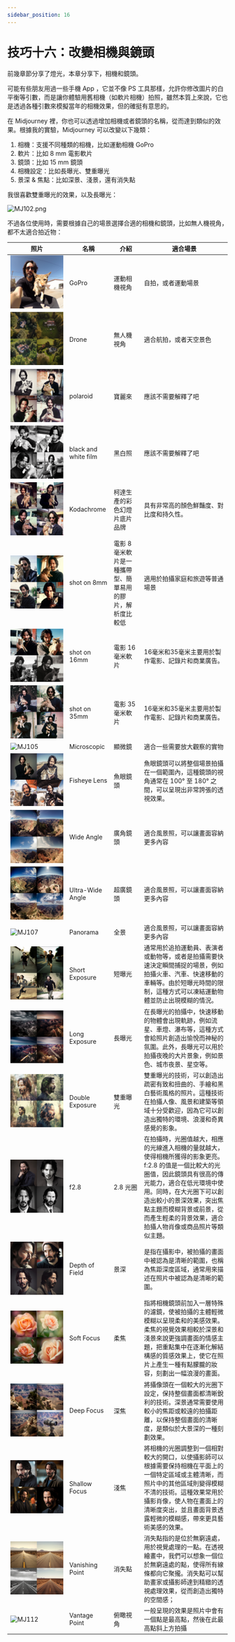 ```yaml
---
sidebar_position: 16
---
```


# 技巧十六：改變相機與鏡頭

前幾章節分享了燈光，本章分享下，相機和鏡頭。

可能有些朋友用過一些手機 App ，它並不像 PS 工具那樣，允許你修改圖片的白平衡等引數，而是讓你體驗用舊相機（如軟片相機）拍照，雖然本質上來說，它也是透過各種引數來模擬當年的相機效果，但的確挺有意思的。

在 Midjourney 裡，你也可以透過增加相機或者鏡頭的名稱，從而達到類似的效果。根據我的實驗，Midjourney 可以改變以下幾類：

1. 相機：支援不同種類的相機，比如運動相機 GoPro
2. 軟片：比如 8 mm 電影軟片
3. 鏡頭：比如 15 mm 鏡頭
4. 相機設定：比如長曝光、雙重曝光
5. 景深 & 焦點：比如深景、淺景，還有消失點

我很喜歡雙重曝光的效果，以及長曝光：

![MJ102.png](https://res.craft.do/user/full/d845172f-becd-4255-bf79-d722098b2d83/doc/15EA26B6-9B49-4076-B8D8-DFE53ABD52C8/CD2D42A5-D707-43D1-9D24-248CED2CC709_2/RLyz77QLtc9ctokKwDFr4Cul1TF4QVVRBQu5mlY3mtcz/MJ102.png)

不過各位使用時，需要根據自己的場景選擇合適的相機和鏡頭，比如無人機視角，都不太適合拍近物：

|<div style={{width:180}}>**照片**</div> | **名稱**               | **介紹**                         | **適合場景**                                                                                                                                                   |
| ------ | -------------------- | ------------------------------ | ---------------------------------------------------------------------------------------------------------------------------------------------------------- |
|  ![MJ100](../mj-tutorial-text-prompt/assets/MJ100.png)      | GoPro                | 運動相機視角                         | 自拍，或者運動場景                                                                                                                                                  |
|  ![MJ101](../mj-tutorial-text-prompt/assets/MJ101.jpeg)      | Drone                | 無人機視角                          | 適合航拍，或者天空景色                                                                                                                                                |
|  ![MJ124](../mj-tutorial-text-prompt/assets/MJ124.png)      | polaroid             | 寶麗來                            | 應該不需要解釋了吧                                                                                                                                                  |
|  ![MJ122](../mj-tutorial-text-prompt/assets/MJ122.png)      | black and white film | 黑白照                            | 應該不需要解釋了吧                                                                                                                                                  |
|  ![MJ123](../mj-tutorial-text-prompt/assets/MJ123.png)      | Kodachrome           | 柯達生產的彩色幻燈片底片品牌                 | 具有非常高的顏色鮮豔度、對比度和持久性。                                                                                                                                       |
|  ![MJ097](../mj-tutorial-text-prompt/assets/MJ097.png)      | shot on 8mm          | 電影 8 毫米軟片是一種攜帶型、簡單易用的膠片，解析度比較低 | 適用於拍攝家庭和旅遊等普通場景                                                                                                                                            |
|  ![MJ098](../mj-tutorial-text-prompt/assets/MJ098.png)      | shot on 16mm         | 電影 16 毫米軟片                     | 16毫米和35毫米主要用於製作電影、記錄片和商業廣告。                                                                                                                                |
|  ![MJ099](../mj-tutorial-text-prompt/assets/MJ099.png)      | shot on 35mm         | 電影 35 毫米軟片                     | 16毫米和35毫米主要用於製作電影、記錄片和商業廣告。                                                                                                                                |
|  ![MJ105](../mj-tutorial-text-prompt/assets/MJ105.png)      | Microscopic          | 顯微鏡                            | 適合一些需要放大觀察的實物                                                                                                                                              |
|  ![MJ106](../mj-tutorial-text-prompt/assets/MJ106.png)      | Fisheye Lens         | 魚眼鏡頭                           | 魚眼鏡頭可以將整個場景拍攝在一個範圍內，這種鏡頭的視角通常在 100° 至 180° 之間，可以呈現出非常誇張的透視效果。                                                                                              |
|  ![MJ103](../mj-tutorial-text-prompt/assets/MJ103.png)      | Wide Angle           | 廣角鏡頭                           | 適合風景照，可以讓畫面容納更多內容                                                                                                                                          |
|  ![MJ104](../mj-tutorial-text-prompt/assets/MJ104.jpeg)      | Ultra-Wide Angle     | 超廣鏡頭                           | 適合風景照，可以讓畫面容納更多內容                                                                                                                                          |
|  ![MJ107](../mj-tutorial-text-prompt/assets/MJ107.png)      | Panorama             | 全景                             | 適合風景照，可以讓畫面容納更多內容                                                                                                                                          |
|  ![MJ109](../mj-tutorial-text-prompt/assets/MJ109.png)      | Short Exposure       | 短曝光                            | 通常用於追拍運動員、表演者或動物等，或者是拍攝需要快速決定瞬間捕捉的場景，例如拍攝火車、汽車、快速移動的車輛等。由於短曝光時間的限制，這種方式可以凍結運動物體並防止出現模糊的情況。                                                                 |
|  ![MJ108](../mj-tutorial-text-prompt/assets/MJ108.png)      | Long Exposure        | 長曝光                            | 在長曝光的拍攝中，快速移動的物體會出現軌跡，例如流星、車燈、瀑布等，這種方式會給照片創造出愉悅而神秘的氛圍。此外，長曝光可以用於拍攝夜晚的大片景象，例如景色、城市夜景、星空等。                                                                   |
|  ![MJ110](../mj-tutorial-text-prompt/assets/MJ110.png)      | Double Exposure      | 雙重曝光                           | 雙重曝光的技術，可以創造出疏密有致和扭曲的、手繪和黑白藝術風格的照片。這種技術在拍攝人像、風景和建築等領域十分受歡迎，因為它可以創造出獨特的環境、浪漫和奇異感覺的影象。                                                                       |
|  ![MJ118](../mj-tutorial-text-prompt/assets/MJ118.png)      | f2.8                 | 2.8 光圈                         | 在拍攝時，光圈值越大，相應的光線進入相機的量就越大，使得相機所獲得的影象更亮。f:2.8 的值是一個比較大的光圈值，因此鏡頭具有很高的傳光能力，適合在低光環境中使用。同時，在大光圈下可以創造出較小的景深效果，突出焦點主題而模糊背景或前景，從而產生輕柔的背景效果，適合拍攝人物肖像或商品照片等類似主題。 |
|  ![MJ117](../mj-tutorial-text-prompt/assets/MJ117.png)      | Depth of Field       | 景深                             | 是指在攝影中，被拍攝的畫面中被認為是清晰的範圍，也稱為焦距深度區域，通常用來描述在照片中被認為是清晰的範圍。                                                                                                     |
|  ![MJ113](../mj-tutorial-text-prompt/assets/MJ113.png)      | Soft Focus           | 柔焦                             | 指將相機鏡頭前加入一層特殊的濾鏡，使被拍攝的主體輕微模糊以呈現柔和的美感效果。柔焦的視覺效果相較於深景和淺景來說更強調畫面的情感主題，把重點集中在逐漸化解結構感的質感效果上，使它在照片上產生一種有點朦朧的妝容，刻劃出一幅浪漫的畫面。                                       |
|  ![MJ116](../mj-tutorial-text-prompt/assets/MJ116.png)      | Deep Focus           | 深焦                             | 將攝像頭在一個較大的光圈下設定，保持整個畫面都清晰銳利的技術。深景通常需要使用較小的焦距或較遠的拍攝距離，以保持整個畫面的清晰度，是類似於大景深的一種刻劃效果。                                                                           |
|  ![MJ114](../mj-tutorial-text-prompt/assets/MJ114.png)      | Shallow Focus        | 淺焦                             | 將相機的光圈調整到一個相對較大的開口，以使攝影師可以根據需要保持相機在平面上的一個特定區域或主體清晰，而照片中的其他區域則變得模糊不清的技術。這種效果常用於攝影肖像，使人物在畫面上的清晰度突出，並且畫面背景透露輕微的模糊感，帶來更具藝術美感的效果。                               |
|  ![MJ111](../mj-tutorial-text-prompt/assets/MJ111.png)      | Vanishing Point      | 消失點                            | 消失點指的是位於無窮遠處，用於視覺處理的一點。在透視繪畫中，我們可以想象一個位於無窮遠處的點，使得所有線條都向它聚攏。消失點可以幫助畫家或攝影師達到精緻的透視處理效果，從而創造出獨特的空間感；                                                           |
|  ![MJ112](../mj-tutorial-text-prompt/assets/MJ112.png)      | Vantage Point        | 俯瞰視角                           | 一般呈現的效果是照片中會有一個點是最高點，然後在此最高點斜上方拍攝                                                                                                                          |

